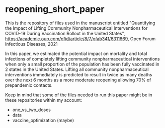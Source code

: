 # reopening_short_paper
This is the repository of files used in the manuscript entitled "Quantifying the Impact of Lifting Community Nonpharmaceutical Interventions for COVID-19 During Vaccination Rollout in the United States", https://academic.oup.com/ofid/article/8/7/ofab341/6311669, Open Forum Infectious Diseases, 2021

In this paper, we estimated the potential impact on mortality and total infections of completely lifting community nonpharmaceutical interventions when only a small proportion of the population has been fully vaccinated in 2 states in the United States. Lifting all community nonpharmaceutical interventions immediately is predicted to result in twice as many deaths over the next 6 months as a more moderate reopening allowing 70% of prepandemic contacts.

Keep in mind that some of the files needed to run this paper might be in these repositories within my account:
- one_vs_two_doses 
- data
- vaccine_optimization (maybe)

